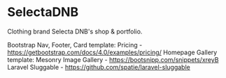 # SelectaDNB
Clothing brand Selecta DNB's shop &amp; portfolio.

Bootstrap Nav, Footer, Card template: Pricing - https://getbootstrap.com/docs/4.0/examples/pricing/
Homepage Gallery template: Mesonry Image Gallery - https://bootsnipp.com/snippets/xreyB
Laravel Sluggable - https://github.com/spatie/laravel-sluggable